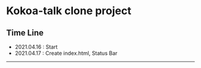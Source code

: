 # Kokoa-talk clone project

## Time Line

- 2021.04.16 : Start
- 2021.04.17 : Create index.html, Status Bar

---
